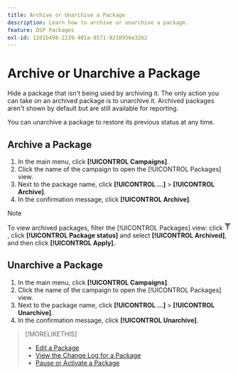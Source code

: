 ```yaml
---
title: Archive or Unarchive a Package
description: Learn how to archive or unarchive a package.
feature: DSP Packages
exl-id: 12d1b498-2239-401a-8571-9210956e32b2
---
```

# Archive or Unarchive a Package

Hide a package that isn't being used by archiving it. The only action you can take on an archived package is to unarchive it. Archived packages aren't shown by default but are still available for reporting.

You can unarchive a package to restore its previous status at any time.

## Archive a Package

1. In the main menu, click **[!UICONTROL Campaigns]**.
1. Click the name of the campaign to open the [!UICONTROL Packages] view.
1. Next to the package name, click  **[!UICONTROL ...]** > **[!UICONTROL Archive]**.
1. In the confirmation message, click **[!UICONTROL Archive]**.

>[!NOTE]
>
>To view archived packages, filter the [!UICONTROL Packages] view: click ![Filter button](/help/dsp/assets/filter.png), click **[!UICONTROL Package status]** and select **[!UICONTROL Archived]**, and then click **[!UICONTROL Apply].**

## Unarchive a Package

1. In the main menu, click **[!UICONTROL Campaigns]**.
1. Click the name of the campaign to open the [!UICONTROL Packages] view.
1. Next to the package name, click  **[!UICONTROL ...]** > **[!UICONTROL Unarchive]**.
1. In the confirmation message, click **[!UICONTROL Unarchive]**.

>[!MORELIKETHIS]
>
>* [Edit a Package](package-edit.md)
>* [View the Change Log for a Package](package-change-log.md)
>* [Pause or Activate a Package](package-pause-activate.md)
